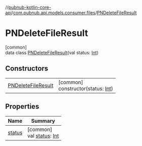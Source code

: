 //[pubnub-kotlin-core-api](../../../index.md)/[com.pubnub.api.models.consumer.files](../index.md)/[PNDeleteFileResult](index.md)

# PNDeleteFileResult

[common]\
data class [PNDeleteFileResult](index.md)(val status: [Int](https://kotlinlang.org/api/core/kotlin-stdlib/kotlin/-int/index.html))

## Constructors

| | |
|---|---|
| [PNDeleteFileResult](-p-n-delete-file-result.md) | [common]<br>constructor(status: [Int](https://kotlinlang.org/api/core/kotlin-stdlib/kotlin/-int/index.html)) |

## Properties

| Name | Summary |
|---|---|
| [status](status.md) | [common]<br>val [status](status.md): [Int](https://kotlinlang.org/api/core/kotlin-stdlib/kotlin/-int/index.html) |
